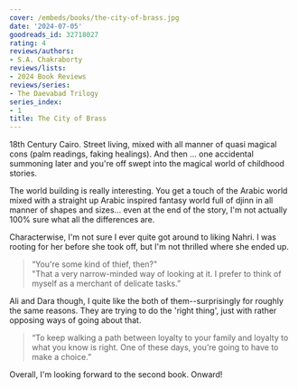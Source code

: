 ```yaml
---
cover: /embeds/books/the-city-of-brass.jpg
date: '2024-07-05'
goodreads_id: 32718027
rating: 4
reviews/authors:
- S.A. Chakraborty
reviews/lists:
- 2024 Book Reviews
reviews/series:
- The Daevabad Trilogy
series_index:
- 1
title: The City of Brass
---
```

18th Century Cairo. Street living, mixed with all manner of quasi magical cons (palm readings, faking healings). And then ... one accidental summoning later and you're off swept into the magical world of childhood stories. 

The world building is really interesting. You get a touch of the Arabic world mixed with a straight up Arabic inspired fantasy world full of djinn in all manner of shapes and sizes... even at the end of the story, I'm not actually 100% sure what all the differences are.

Characterwise, I'm not sure I ever quite got around to liking Nahri. I was rooting for her before she took off, but I'm not thrilled where she ended up. 

> “You're some kind of thief, then?"  
> "That a very narrow-minded way of looking at it. I prefer to think of myself as a merchant of delicate tasks.” 


Ali and Dara though, I quite like the both of them--surprisingly for roughly the same reasons. They are trying to do the 'right thing', just with rather opposing ways of going about that.

> “To keep walking a path between loyalty to your family and loyalty to what you know is right. One of these days, you’re going to have to make a choice.” 

Overall, I'm looking forward to the second book. Onward!

<!--more-->